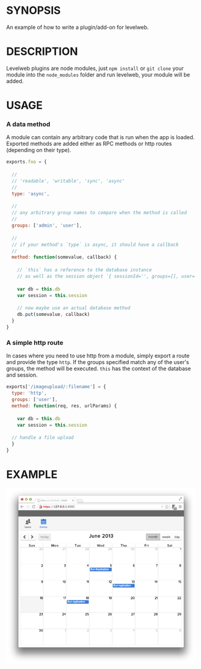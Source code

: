 # SYNOPSIS
An example of how to write a plugin/add-on for levelweb.

# DESCRIPTION
Levelweb plugins are node modules, just `npm install` or
`git clone` your module into the `node_modules` folder
and run levelweb, your module will be added.

# USAGE

### A data method
A module can contain any arbitrary code that is run when 
the app is loaded. Exported methods are added either as 
RPC methods or http routes (depending on their type).

```js
exports.foo = { 

  //
  // 'readable', 'writable', 'sync', 'async'
  //
  type: 'async', 

  //
  // any arbitrary group names to compare when the method is called
  //
  groups: ['admin', 'user'],

  //
  // if your method's `type` is async, it should have a callback
  //
  method: function(somevalue, callback) {

    // `this` has a reference to the database instance
    // as well as the session object `{ sessionId='', groups=[], user='' }`

    var db = this.db
    var session = this.session

    // now maybe use an actual database method
    db.put(somevalue, callback)
  }
}
```

### A simple http route
In cases where you need to use http from a module, simply export
a route and provide the type `http`. If the groups specified match
any of the user's groups, the method will be executed. `this` has
the context of the database and session.

```js
exports['/imageupload/:filename'] = {
  type: 'http',
  groups: ['user'],
  method: function(req, res, urlParams) {
  
    var db = this.db
    var session = this.session
  
  // handle a file upload
  }
}
```


# EXAMPLE
![screenshot](/example.png)
